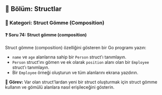 ## 📘 Bölüm: Structlar  
### 🔹 Kategori: Struct Gömme (Composition)  
#### ❓ Soru 74: Struct gömme (composition)

Struct gömme (composition) özelliğini gösteren bir Go programı yazın:

- `name` ve `age` alanlarına sahip bir `Person` struct'ı tanımlayın.
- `Person` struct'ını gömen ve ek olarak `position` alanı olan bir `Employee` struct'ı tanımlayın.
- Bir `Employee` örneği oluşturun ve tüm alanlarını ekrana yazdırın.

🔧 **Görev:** Var olan struct'lardan yeni bir struct oluşturmak için struct gömme kullanın ve gömülü alanlara nasıl erişileceğini gösterin.
